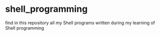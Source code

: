 # shell_programming
find in this repository all my Shell programs written during my learning of Shell programming
